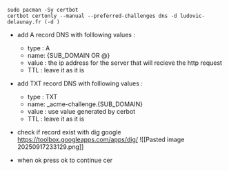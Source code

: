 

```
sudo pacman -Sy certbot
certbot certonly --manual --preferred-challenges dns -d ludovic-delaunay.fr (-d )
```
  
- add A record DNS with folllowing values : 
	- type : A
	- name: {SUB_DOMAIN OR @}
	- value : the ip address for the server that will recieve the http request
	- TTL : leave it as it is

- add TXT record DNS with folllowing values : 
	- type : TXT
	- name:  \_acme-challenge.{SUB_DOMAIN}
	- value : use value generated by cerbot
	- TTL : leave it as it is
	
- check if record exist with dig google https://toolbox.googleapps.com/apps/dig/
![[Pasted image 20250917233129.png]]
- when ok press ok to continue cer